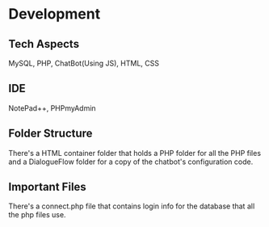 # Development

## Tech Aspects
MySQL, PHP, ChatBot(Using JS), HTML, CSS

## IDE
NotePad++, PHPmyAdmin

## Folder Structure
There's a HTML container folder that holds a PHP folder for all the PHP files and a DialogueFlow folder for a copy of the chatbot's configuration code.

## Important Files
There's a connect.php file that contains login info for the database that all the php files use.
